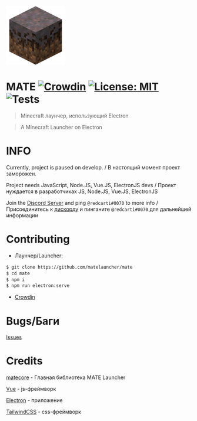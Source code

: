 ![MATE](.github/mate.png)

# MATE [![Crowdin](https://badges.crowdin.net/mate-launcher/localized.svg)](https://crowdin.com/project/mate-launcher) [![License: MIT](https://img.shields.io/badge/License-MIT-yellow.svg)](https://opensource.org/licenses/MIT) ![Tests](https://github.com/MATElauncher/MATE/workflows/Tests/badge.svg)
> Minecraft лаунчер, использующий Electron

> A Minecraft Launcher on Electron 

# INFO
Currently, project is paused on develop. / В настоящий момент проект заморожен.

Project needs JavaScript, Node.JS, Vue.JS, ElectronJS devs / Проект нуждается в разработчиках JS, Node.JS, Vue.JS, ElectronJS

Join the [Discord Server](https://discord.gg/ntS5f2J) and ping ``@redcarti#0070`` to more info / Присоединитесь к [дискорду](https://discord.gg/ntS5f2J) и пинганите ``@redcarti#0070`` для дальнейшей информации

# Contributing
* Лаунчер/Launcher:
```bash
$ git clone https://github.com/matelauncher/mate
$ cd mate
$ npm i
$ npm run electron:serve
```

* [Crowdin](https://crowdin.net/project/mate-launcher)

# Bugs/Баги
[Issues](https://github.com/MATElauncher/MATE/issues)

# Credits
[matecore](https://github.com/matelauncher/matecore) - Главная библиотека MATE Launcher

[Vue](https://vuejs.org) - js-фреймворк

[Electron](https://www.electronjs.org) - приложение

[TailwindCSS](https://tailwindcss.com) - css-фреймворк 
